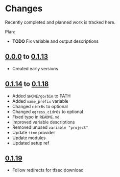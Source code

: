 # Changes
Recently completed and planned work is tracked here.

Plan:
- **TODO** Fix variable and output descriptions

## [0.0.0](.) to [0.1.13](.)
- Created early versions

## [0.1.14](.) to [0.1.18](.)
- Added `$HOME/go/bin` to PATH
- Added `name_prefix` variable
- Changed `cidr6s` to optional
- Changed `egress_cidr6s` to optional
- Fixed typo in `README.md`
- Improved variable descriptions
- Removed unused `variable "project"`
- Update `time` provider
- Update modules
- Updated setup ref

## [0.1.19](.)
- Follow redirects for tfsec download
